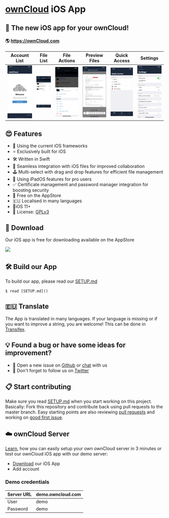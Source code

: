# [ownCloud](https://owncloud.org) iOS App

## 📱 The new iOS app for your ownCloud!

####  🌎 https://ownCloud.com

| Account List                                                 | File List                                                    | File Actions                                                 | Preview Files                                                | Quick Access                                                 | Settings                                                     |
| ------------------------------------------------------------ | ------------------------------------------------------------ | ------------------------------------------------------------ | ------------------------------------------------------------ | ------------------------------------------------------------ | ------------------------------------------------------------ |
| <img src="fastlane/screenshots/en-US/iPhone Xs Max-10_ios_accounts_welcome_demo.png" alt="Simulator Screen Shot - iPhone 11 Pro"> | <img src="fastlane/screenshots/en-US/iPhone Xs Max-20_ios_files_list_demo.png" alt="Simulator Screen Shot - iPhone 11 Pro"> | <img src="fastlane/screenshots/en-US/iPhone Xs Max-21_ios_files_actions_demo.png" alt="Simulator Screen Shot - iPhone 11 Pro"> | <img src="fastlane/screenshots/en-US/iPhone Xs Max-22_ios_files_preview_pdf_demo.png" alt="Simulator Screen Shot - iPhone 11 Pro"> | <img src="fastlane/screenshots/en-US/iPhone Xs Max-40_ios_quick_access_demo.png" alt="Simulator Screen Shot - iPhone 11 Pro"> | <img src="fastlane/screenshots/en-US/iPhone Xs Max-60_ios_settings_demo.png" alt="Simulator Screen Shot - iPhone 11 Pro"> |

## 😍 Features

* 🦋 Using the current iOS frameworks
* ⭐️ Exclusively built for iOS
* 🛠 Written in Swift
* 📂 Seamless integration with iOS files for improved collaboration
* 🕹 Multi-select with drag and drop features for efficient file management
* 👑 Using iPadOS features for pro users
* ✅ Certificate management and password manager integration for boosting security
* 🚢 Free on the AppStore
* 🇪🇺 Localised in many languages
* 📱iOS 11+
* 🧩 License: [GPLv3](https://github.com/owncloud/ios-app/LICENSE)

## 📲 Download

Our iOS app is free for downloading available on the AppStore

[![](https://owncloud.org/wp-content/themes/owncloudorgnew/assets/img/clients/buttons/appstore.png)](https://apps.apple.com/app/id1359583808)

## 🛠 Build our App

To build our app, please read our [SETUP.md](https://github.com/owncloud/ios-app/blob/master/SETUP.md)

```
$ read [SETUP.md]()
```

## 🇪🇺 Translate

The App is translated in many languages. If your language is missing or if you want to improve a string, you are welcome!
This can be done in [Transifex](https://www.transifex.com/signup/?join_project=owncloud).


## 💡 Found a bug or have some ideas for improvement?

- 💬 Open a new issue on [Github](https://github.com/owncloud/ios-app/issues/new) or [chat](https://talk.owncloud.com/) with us
- 🐥 Don't forget to follow us on [Twitter](https://twitter.com/owncloud) 

## 📋 Start contributing

Make sure you read [SETUP.md](https://github.com/owncloud/ios-app/blob/master/SETUP.md) when you start working on this project. Basically: Fork this repository and contribute back using pull requests to the master branch.
Easy starting points are also reviewing [pull requests](https://github.com/owncloud/ios-app/pulls) and working on [good first issue](https://github.com/owncloud/ios-app/labels/good%20first%20issue).

## ☁️ ownCloud Server

[Learn](https://owncloud.org/news/how-to-set-up-an-owncloud-in-3-minutes/), how you can easily setup your own ownCloud server in 3 minutes or test our ownCloud iOS app with our demo server:

- [Download](https://apps.apple.com/app/id1359583808) our iOS App
- Add account 

### Demo credentials

| Server URL | demo.owncloud.com |
| ---------- | ----------------- |
| User       | demo              |
| Password   | demo              |

